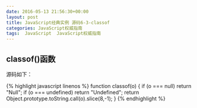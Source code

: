```yaml
---
date: 2016-05-13 21:56:30+00:00
layout: post
title: JavaScript经典实例 源码6-3-classof
categories: JavaScript权威指南
tags:  JavaScript  JavaScript权威指南
---
```

classof()函数
----------------

源码如下：

{% highlight javascript linenos %}
function classof(o) {
    if (o === null) return "Null";
    if (o === undefined) return "Undefined";
    return Object.prototype.toString.call(o).slice(8,-1);
}
{% endhighlight %}
